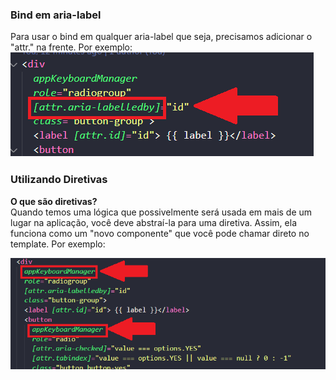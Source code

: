### Bind em aria-label ### 
Para usar o bind em qualquer aria-label que seja, precisamos adicionar o "attr." na frente. Por exemplo: 
<img src="src/assets/img/attr.png">
</br>

### Utilizando Diretivas ###
<b>O que são diretivas? </b></br>
Quando temos uma lógica que possivelmente será usada em mais de um lugar na aplicação, você deve abstraí-la para uma diretiva. Assim, ela funciona como um "novo componente" que você pode chamar direto no template. Por exemplo: 

<img src="src/assets/img/diretiva.png">


